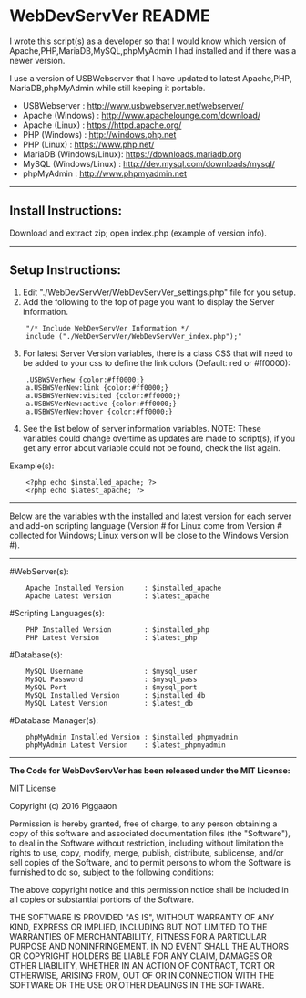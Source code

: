 # WebDevServVer README
I wrote this script(s) as a developer so that I would know which version of
Apache,PHP,MariaDB,MySQL,phpMyAdmin I had installed and if there was a newer version.

I use a version of USBWebserver that I have updated to latest Apache,PHP,
MariaDB,phpMyAdmin while still keeping it portable.

- USBWebserver     : http://www.usbwebserver.net/webserver/
- Apache (Windows) : http://www.apachelounge.com/download/
- Apache (Linux)   : https://httpd.apache.org/
- PHP (Windows)    : http://windows.php.net
- PHP (Linux)      : https://www.php.net/
- MariaDB (Windows/Linux): https://downloads.mariadb.org
- MySQL (Windows/Linux)  : http://dev.mysql.com/downloads/mysql/
- phpMyAdmin       : http://www.phpmyadmin.net

------------
## Install Instructions:

Download and extract zip; open index.php (example of version info).

------------
## Setup Instructions:
1. Edit "./WebDevServVer/WebDevServVer_settings.php" file for you setup.
2. Add the following to the top of page you want to display the Server information.
```
	"/* Include WebDevServVer Information */
	include ("./WebDevServVer/WebDevServVer_index.php");"
```

3. For latest Server Version variables, there is a class CSS that will need to be 
added to your css to define the link colors (Default: red or #ff0000):
```
	.USBWSVerNew {color:#ff0000;}
	a.USBWSVerNew:link {color:#ff0000;}
	a.USBWSVerNew:visited {color:#ff0000;}
	a.USBWSVerNew:active {color:#ff0000;}
	a.USBWSVerNew:hover {color:#ff0000;}
```
4. See the list below of server information variables.
NOTE: These variables could change overtime as updates are made to script(s), 
if you get any error about variable could not be found, check the list again.

Example(s):
```
	<?php echo $installed_apache; ?>
	<?php echo $latest_apache; ?>
```

------------
Below are the variables with the installed and latest version for each server and add-on scripting language (Version # for Linux come from Version # collected for Windows; Linux version will be close to the Windows Version #).

------------

#WebServer(s):
```
	Apache Installed Version     : $installed_apache
	Apache Latest Version        : $latest_apache
```
#Scripting Languages(s):
```
  	PHP Installed Version        : $installed_php
	PHP Latest Version           : $latest_php
```
#Database(s):
```
	MySQL Username               : $mysql_user
	MySQL Password               : $mysql_pass
	MySQL Port                   : $mysql_port
	MySQL Installed Version      : $installed_db
	MySQL Latest Version         : $latest_db
```
#Database Manager(s):
```
	phpMyAdmin Installed Version : $installed_phpmyadmin
	phpMyAdmin Latest Version    : $latest_phpmyadmin
```
------------

**The Code for WebDevServVer has been released under the MIT License:**

MIT License

Copyright (c) 2016  Piggaaon

Permission is hereby granted, free of charge, to any person obtaining a copy
of this software and associated documentation files (the "Software"), to deal
in the Software without restriction, including without limitation the rights
to use, copy, modify, merge, publish, distribute, sublicense, and/or sell
copies of the Software, and to permit persons to whom the Software is
furnished to do so, subject to the following conditions:

The above copyright notice and this permission notice shall be included in all
copies or substantial portions of the Software.

THE SOFTWARE IS PROVIDED "AS IS", WITHOUT WARRANTY OF ANY KIND, EXPRESS OR
IMPLIED, INCLUDING BUT NOT LIMITED TO THE WARRANTIES OF MERCHANTABILITY,
FITNESS FOR A PARTICULAR PURPOSE AND NONINFRINGEMENT. IN NO EVENT SHALL THE
AUTHORS OR COPYRIGHT HOLDERS BE LIABLE FOR ANY CLAIM, DAMAGES OR OTHER
LIABILITY, WHETHER IN AN ACTION OF CONTRACT, TORT OR OTHERWISE, ARISING FROM,
OUT OF OR IN CONNECTION WITH THE SOFTWARE OR THE USE OR OTHER DEALINGS IN THE
SOFTWARE.
